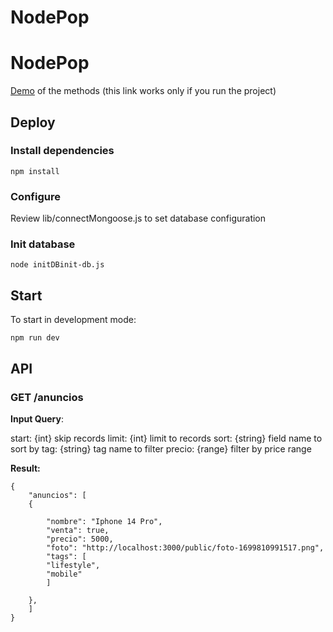 # NodePop

# NodePop

[Demo](http://127.0.0.1:3000/) of the methods (this link works only if you run the project)


## Deploy

### Install dependencies

    npm install

### Configure

Review lib/connectMongoose.js to set database configuration

### Init database

    node initDBinit-db.js

## Start

To start in development mode:

    npm run dev

## API

### GET /anuncios

**Input Query**:

start: {int} skip records
limit: {int} limit to records
sort: {string} field name to sort by
tag: {string} tag name to filter
precio: {range} filter by price range

**Result:**

    {
        "anuncios": [
        {
        
            "nombre": "Iphone 14 Pro",
            "venta": true,
            "precio": 5000,
            "foto": "http://localhost:3000/public/foto-1699810991517.png",
            "tags": [
            "lifestyle",
            "mobile"
            ]
  
        },
        ]
    }



